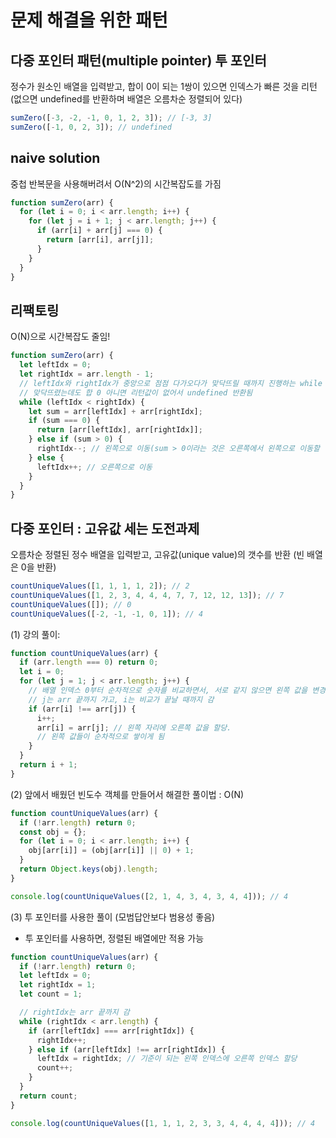 # 문제 해결을 위한 패턴

## 다중 포인터 패턴(multiple pointer) 투 포인터

정수가 원소인 배열을 입력받고, 합이 0이 되는 1쌍이 있으면 인덱스가 빠른 것을 리턴
(없으면 undefined를 반환하며 배열은 오름차순 정렬되어 있다)

```javascript
sumZero([-3, -2, -1, 0, 1, 2, 3]); // [-3, 3]
sumZero([-1, 0, 2, 3]); // undefined
```

## naive solution

중첩 반복문을 사용해버려서 O(N^2)의 시간복잡도를 가짐

```javascript
function sumZero(arr) {
  for (let i = 0; i < arr.length; i++) {
    for (let j = i + 1; j < arr.length; j++) {
      if (arr[i] + arr[j] === 0) {
        return [arr[i], arr[j]];
      }
    }
  }
}
```

## 리팩토링

O(N)으로 시간복잡도 줄임!

```javascript
function sumZero(arr) {
  let leftIdx = 0;
  let rightIdx = arr.length - 1;
  // leftIdx와 rightIdx가 중앙으로 점점 다가오다가 맞닥뜨릴 때까지 진행하는 while loop
  // 맞닥뜨렸는데도 합 0 아니면 리턴값이 없어서 undefined 반환됨
  while (leftIdx < rightIdx) {
    let sum = arr[leftIdx] + arr[rightIdx];
    if (sum === 0) {
      return [arr[leftIdx], arr[rightIdx]];
    } else if (sum > 0) {
      rightIdx--; // 왼쪽으로 이동(sum > 0이라는 것은 오른쪽에서 왼쪽으로 이동할 필요가 있는 것)
    } else {
      leftIdx++; // 오른쪽으로 이동
    }
  }
}
```

## 다중 포인터 : 고유값 세는 도전과제

오름차순 정렬된 정수 배열을 입력받고, 고유값(unique value)의 갯수를 반환
(빈 배열은 0을 반환)

```javascript
countUniqueValues([1, 1, 1, 1, 2]); // 2
countUniqueValues([1, 2, 3, 4, 4, 4, 7, 7, 12, 12, 13]); // 7
countUniqueValues([]); // 0
countUniqueValues([-2, -1, -1, 0, 1]); // 4
```

(1) 강의 풀이:

```javascript
function countUniqueValues(arr) {
  if (arr.length === 0) return 0;
  let i = 0;
  for (let j = 1; j < arr.length; j++) {
    // 배열 인덱스 0부터 순차적으로 숫자를 비교하면서, 서로 같지 않으면 왼쪽 값을 변경함
    // j는 arr 끝까지 가고, i는 비교가 끝날 때까지 감
    if (arr[i] !== arr[j]) {
      i++;
      arr[i] = arr[j]; // 왼쪽 자리에 오른쪽 값을 할당.
      // 왼쪽 값들이 순차적으로 쌓이게 됨
    }
  }
  return i + 1;
}
```

(2) 앞에서 배웠던 빈도수 객체를 만들어서 해결한 풀이법 : O(N)

```js
function countUniqueValues(arr) {
  if (!arr.length) return 0;
  const obj = {};
  for (let i = 0; i < arr.length; i++) {
    obj[arr[i]] = (obj[arr[i]] || 0) + 1;
  }
  return Object.keys(obj).length;
}

console.log(countUniqueValues([2, 1, 4, 3, 4, 3, 4, 4])); // 4
```

(3) 투 포인터를 사용한 풀이 (모범답안보다 범용성 좋음)

- 투 포인터를 사용하면, 정렬된 배열에만 적용 가능

```js
function countUniqueValues(arr) {
  if (!arr.length) return 0;
  let leftIdx = 0;
  let rightIdx = 1;
  let count = 1;

  // rightIdx는 arr 끝까지 감
  while (rightIdx < arr.length) {
    if (arr[leftIdx] === arr[rightIdx]) {
      rightIdx++;
    } else if (arr[leftIdx] !== arr[rightIdx]) {
      leftIdx = rightIdx; // 기준이 되는 왼쪽 인덱스에 오른쪽 인덱스 할당
      count++;
    }
  }
  return count;
}

console.log(countUniqueValues([1, 1, 1, 2, 3, 3, 4, 4, 4, 4])); // 4
```
